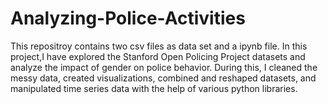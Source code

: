 # Analyzing-Police-Activities
This repositroy contains two csv files as data set and a ipynb file.
In this project,I have explored  the Stanford Open Policing Project datasets and analyze the impact of gender on police behavior. During this, I cleaned the messy data, created visualizations, combined and reshaped datasets, and manipulated time series data with the help of various python libraries.
